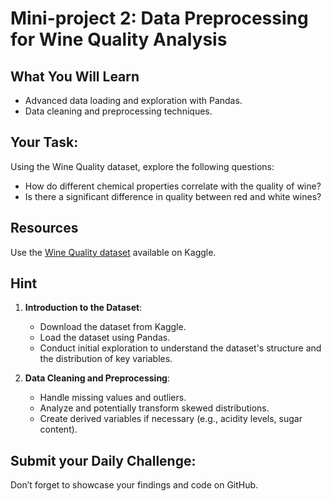 # Mini-project 2: Data Preprocessing for Wine Quality Analysis

## What You Will Learn
- Advanced data loading and exploration with Pandas.
- Data cleaning and preprocessing techniques.

## Your Task:
Using the Wine Quality dataset, explore the following questions:
- How do different chemical properties correlate with the quality of wine?
- Is there a significant difference in quality between red and white wines?

## Resources
Use the [Wine Quality dataset](https://www.kaggle.com/datasets/uciml/red-wine-quality-cortez-et-al-2009) available on Kaggle.

## Hint
1. **Introduction to the Dataset**:
   - Download the dataset from Kaggle.
   - Load the dataset using Pandas.
   - Conduct initial exploration to understand the dataset's structure and the distribution of key variables.

2. **Data Cleaning and Preprocessing**:
   - Handle missing values and outliers.
   - Analyze and potentially transform skewed distributions.
   - Create derived variables if necessary (e.g., acidity levels, sugar content).

## Submit your Daily Challenge:
Don’t forget to showcase your findings and code on GitHub.
